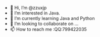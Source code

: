 - 👋 Hi, I’m @zzuxjp
- 👀 I’m interested in Java.
- 🌱 I’m currently learning Java and Python
- 💞️ I’m looking to collaborate on ...
- 📫 How to reach me :QQ:799422035

<!---
zzuxjp/zzuxjp is a ✨ special ✨ repository because its `README.md` (this file) appears on your GitHub profile.
You can click the Preview link to take a look at your changes.
--->
